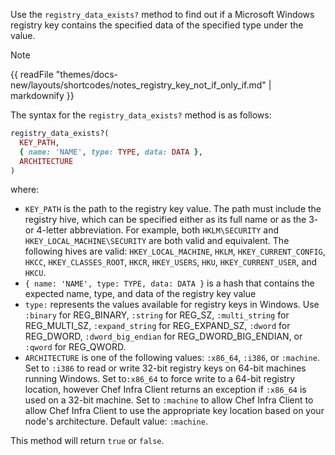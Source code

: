Use the `registry_data_exists?` method to find out if a Microsoft
Windows registry key contains the specified data of the specified type
under the value.

<div class="admonition-note">

<p class="admonition-note-title">Note</p>

<div class="admonition-note-text">

{{ readFile "themes/docs-new/layouts/shortcodes/notes_registry_key_not_if_only_if.md" | markdownify }}

</div>

</div>

The syntax for the `registry_data_exists?` method is as follows:

```ruby
registry_data_exists?(
  KEY_PATH,
  { name: 'NAME', type: TYPE, data: DATA },
  ARCHITECTURE
)
```

where:

- `KEY_PATH` is the path to the registry key value. The path must
    include the registry hive, which can be specified either as its full
    name or as the 3- or 4-letter abbreviation. For example, both
    `HKLM\SECURITY` and `HKEY_LOCAL_MACHINE\SECURITY` are both valid and
    equivalent. The following hives are valid: `HKEY_LOCAL_MACHINE`,
    `HKLM`, `HKEY_CURRENT_CONFIG`, `HKCC`, `HKEY_CLASSES_ROOT`, `HKCR`,
    `HKEY_USERS`, `HKU`, `HKEY_CURRENT_USER`, and `HKCU`.
- `{ name: 'NAME', type: TYPE, data: DATA }` is a hash that contains
    the expected name, type, and data of the registry key value
- `type:` represents the values available for registry keys in
    Windows. Use `:binary` for REG_BINARY, `:string` for
    REG_SZ, `:multi_string` for REG_MULTI_SZ, `:expand_string` for
    REG_EXPAND_SZ, `:dword` for REG_DWORD, `:dword_big_endian` for
    REG_DWORD_BIG_ENDIAN, or `:qword` for REG_QWORD.
- `ARCHITECTURE` is one of the following values: `:x86_64`, `:i386`,
    or `:machine`. Set to `:i386` to read or write 32-bit registry keys
    on 64-bit machines running Windows. Set to`:x86_64` to
    force write to a 64-bit registry location, however Chef Infra Client
    returns an exception if `:x86_64` is used on a 32-bit machine. Set
    to `:machine` to allow Chef Infra Client to allow Chef Infra Client
    to use the appropriate key location based on your node's
    architecture. Default value: `:machine`.

This method will return `true` or `false`.
